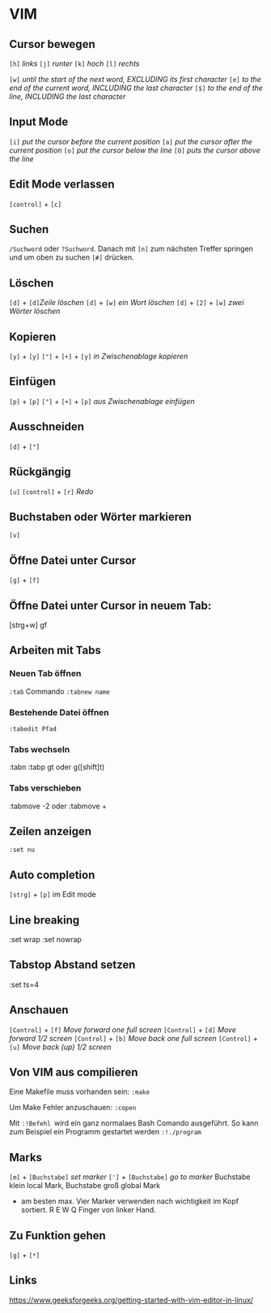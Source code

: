 # VIM

## Cursor bewegen

`[h]` *links*
`[j]` *runter*
`[k]` *hoch*
`[l]` *rechts*

`[w]` *until the start of the next word, EXCLUDING its first character*
`[e]` *to the end of the current word, INCLUDING the last character*
`[$]` *to the end of the line, INCLUDING the last character*

## Input Mode

`[i]` *put the cursor before the current position*
`[a]` *put the cursor after the current position*
`[o]` *put the cursor below the line*
`[O]` *puts the cursor above the line*

## Edit Mode verlassen

`[control]` + `[c]`

## Suchen

`/Suchword` oder `?Suchword`. Danach mit `[n]` zum nächsten Treffer springen und um oben zu suchen `[#]` drücken.

## Löschen

`[d]` + `[d]`*Zeile löschen*
`[d]` + `[w]` *ein Wort löschen*
`[d]` + `[2]` + `[w]` *zwei Wörter löschen*

## Kopieren

`[y]` + `[y]`
`["]` + `[+]` + `[y]` *in Zwischenablage kopieren*

## Einfügen

`[p]` + `[p]`
`["]` + `[+]` + `[p]` *aus Zwischenablage einfügen*

## Ausschneiden

`[d]` + `["]`

## Rückgängig

`[u]`
`[control]` + `[r]` *Redo*

## Buchstaben oder Wörter markieren

`[v]`

## Öffne Datei unter Cursor

`[g]` + `[f]`

## Öffne Datei unter Cursor in neuem Tab:

[strg+w] gf

## Arbeiten mit Tabs

### Neuen Tab öffnen

`:tab` Commando
`:tabnew name`

### Bestehende Datei öffnen

`:tabedit Pfad`

### Tabs wechseln

:tabn :tabp
gt oder g([shift]t)

### Tabs verschieben

:tabmove -2 oder :tabmove +

## Zeilen anzeigen

`:set nu`

## Auto completion

`[strg]` + `[p]` im Edit mode

## Line breaking

:set wrap
:set nowrap

## Tabstop Abstand setzen

:set ts=4

## Anschauen

`[Control]` + `[f]` *Move forward one full screen*
`[Control]` + `[d]` *Move forward 1/2 screen*
`[Control]` + `[b]` *Move back one full screen*
`[Control]` + `[u]` *Move back (up) 1/2 screen*

## Von VIM aus compilieren

Eine Makefile muss vorhanden sein:
`:make`

Um Make Fehler anzuschauen:
`:copen`

Mit `:!Befehl `wird ein ganz normalaes Bash Comando ausgeführt. So kann zum Beispiel ein Programm gestartet werden `:!./program`

## Marks

`[m]` + `[Buchstabe]` *set marker*
`[']` + `[Buchstabe]` *go to marker*
Buchstabe klein local Mark, Buchstabe groß global Mark

- am besten max. Vier Marker verwenden nach wichtigkeit im Kopf sortiert. R E W Q Finger von linker Hand.

## Zu Funktion gehen

`[g]` + `[*]`

## Links

https://www.geeksforgeeks.org/getting-started-with-vim-editor-in-linux/